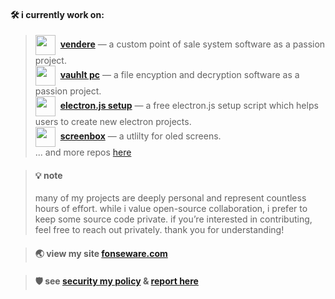 #### **🛠️ i currently work on:**

> [<img src="https://github.com/fonseware/vendere/logo.png" width="32" height="32" align="center">](https://github.com/fonseware/vendere)&nbsp;&nbsp;[**vendere**](https://github.com/fonseware/vendere) — a custom point of sale system software as a passion project.  
> [<img src="https://github.com/fonseware/vauhltdesktop/logo.png" width="32" height="32" align="center">](https://github.com/fonseware/vauhltdesktop)&nbsp;&nbsp;[**vauhlt pc**](https://github.com/fonseware/vauhltdesktop) — a file encyption and decryption software as a passion project.  
> [<img src="https://github.com/fonseware/electronjs-setup/logo.png" width="32" height="32" align="center">](https://github.com/fonseware/electronjs-setup)&nbsp;&nbsp;[**electron.js setup**](https://github.com/fonseware/electronjs-setup) — a free electron.js setup script which helps users to create new electron projects.  
> [<img src="https://github.com/fonseware/screenbox/logo.png" width="32" height="32" align="center">](https://github.com/fonseware/screenbox)&nbsp;&nbsp;[**screenbox**](https://github.com/fonseware/screenbox) — a utlilty for oled screens.  
> ... and more repos [here](https://github.com/shannonfonseka?tab=repositories)

> #### 💡 note
> many of my projects are deeply personal and represent countless hours of effort. while i value open-source collaboration, i prefer to keep some source code private. if you’re interested in contributing, feel free to reach out privately. thank you for understanding!

> #### 🌏 view my site [fonseware.com](https://fonseware.com)

> #### 🛡️ see [security my policy](https://github.com/shannonfonseka/shannonfonseka/security/policy) & [report here](https://github.com/shannonfonseka/shannonfonseka/security/advisories/new)
